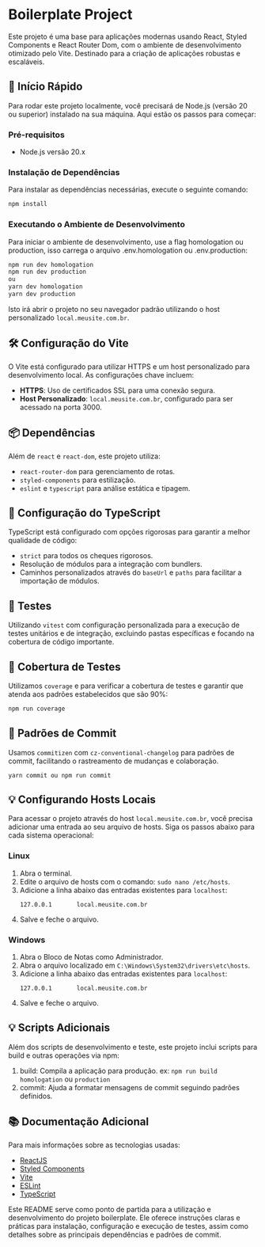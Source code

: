 
# Boilerplate Project

Este projeto é uma base para aplicações modernas usando React, Styled Components e React Router Dom, com o ambiente de desenvolvimento otimizado pelo Vite. Destinado para a criação de aplicações robustas e escaláveis.

## 🚀 Início Rápido

Para rodar este projeto localmente, você precisará de Node.js (versão 20 ou superior) instalado na sua máquina. Aqui estão os passos para começar:

### Pré-requisitos

- Node.js versão 20.x

### Instalação de Dependências

Para instalar as dependências necessárias, execute o seguinte comando:

```bash
npm install
```

### Executando o Ambiente de Desenvolvimento

Para iniciar o ambiente de desenvolvimento, use a flag homologation ou production, isso carrega o arquivo .env.homologation ou .env.production:

```bash
npm run dev homologation
npm run dev production
ou
yarn dev homologation
yarn dev production
```

Isto irá abrir o projeto no seu navegador padrão utilizando o host personalizado `local.meusite.com.br`.

## 🛠 Configuração do Vite

O Vite está configurado para utilizar HTTPS e um host personalizado para desenvolvimento local. As configurações chave incluem:

- **HTTPS**: Uso de certificados SSL para uma conexão segura.
- **Host Personalizado**: `local.meusite.com.br`, configurado para ser acessado na porta 3000.

## 📦 Dependências

Além de `react` e `react-dom`, este projeto utiliza:

- `react-router-dom` para gerenciamento de rotas.
- `styled-components` para estilização.
- `eslint` e `typescript` para análise estática e tipagem.

## 🔧 Configuração do TypeScript

TypeScript está configurado com opções rigorosas para garantir a melhor qualidade de código:

- `strict` para todos os cheques rigorosos.
- Resolução de módulos para a integração com bundlers.
- Caminhos personalizados através do `baseUrl` e `paths` para facilitar a importação de módulos.

## 🚨 Testes

Utilizando `vitest` com configuração personalizada para a execução de testes unitários e de integração, excluindo pastas específicas e focando na cobertura de código importante.

## 🚨 Cobertura de Testes

Utilizamos `coverage` e para verificar a cobertura de testes e garantir que atenda aos padrões estabelecidos que são 90%:

```bash
npm run coverage
```

## 📝 Padrões de Commit

Usamos `commitizen` com `cz-conventional-changelog` para padrões de commit, facilitando o rastreamento de mudanças e colaboração.
   ```
   yarn commit ou npm run commit
   ```

## 💡 Configurando Hosts Locais

Para acessar o projeto através do host `local.meusite.com.br`, você precisa adicionar uma entrada ao seu arquivo de hosts. Siga os passos abaixo para cada sistema operacional:

### Linux

1. Abra o terminal.
2. Edite o arquivo de hosts com o comando: `sudo nano /etc/hosts`.
3. Adicione a linha abaixo das entradas existentes para `localhost`:
   ```
   127.0.0.1       local.meusite.com.br
   ```
4. Salve e feche o arquivo.

### Windows

1. Abra o Bloco de Notas como Administrador.
2. Abra o arquivo localizado em `C:\Windows\System32\drivers\etc\hosts`.
3. Adicione a linha abaixo das entradas existentes para `localhost`:
   ```
   127.0.0.1       local.meusite.com.br
   ```
4. Salve e feche o arquivo.

## 💡 Scripts Adicionais
Além dos scripts de desenvolvimento e teste, este projeto inclui scripts para build e outras operações via npm:

1. build: Compila a aplicação para produção. ex: `npm run build` `homologation` ou `production`
2. commit: Ajuda a formatar mensagens de commit seguindo padrões definidos.

## 📚 Documentação Adicional

Para mais informações sobre as tecnologias usadas:

- [ReactJS](https://reactjs.org/)
- [Styled Components](https://styled-components.com/)
- [Vite](https://vitejs.dev/)
- [ESLint](https://eslint.org/)
- [TypeScript](https://www.typescriptlang.org/)

Este README serve como ponto de partida para a utilização e desenvolvimento do projeto boilerplate. Ele oferece instruções claras e práticas para instalação, configuração e execução de testes, assim como detalhes sobre as principais dependências e padrões de commit.